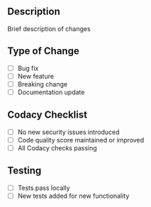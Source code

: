 ## Description

Brief description of changes

## Type of Change

- [ ] Bug fix
- [ ] New feature
- [ ] Breaking change
- [ ] Documentation update

## Codacy Checklist

- [ ] No new security issues introduced
- [ ] Code quality score maintained or improved
- [ ] All Codacy checks passing

## Testing

- [ ] Tests pass locally
- [ ] New tests added for new functionality
